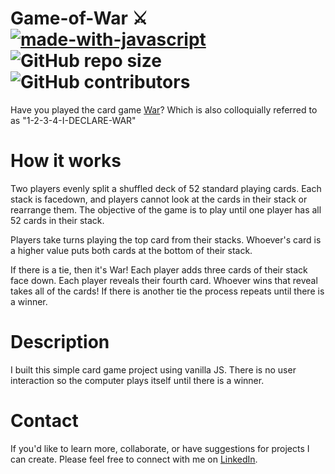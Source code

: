 # Game-of-War ⚔️ [![made-with-javascript](https://img.shields.io/badge/Made%20with-JavaScript-1f425f.svg)](https://www.javascript.com) ![GitHub repo size](https://img.shields.io/github/repo-size/AinsleyB29/Game-of-War) ![GitHub contributors](https://img.shields.io/github/contributors/AinsleyB29/Game-of-War)

Have you played the card game [War](https://www.youtube.com/watch?v=yX-jOVer758)? Which is also colloquially referred to as "1-2-3-4-I-DECLARE-WAR"

# How it works

Two players evenly split a shuffled deck of 52 standard playing cards. Each stack is facedown, and players cannot look at the cards in their stack or rearrange them. The objective of the game is to play until one player has all 52 cards in their stack.

Players take turns playing the top card from their stacks. Whoever's card is a higher value puts both cards at the bottom of their stack.

If there is a tie, then it's War! Each player adds three cards of their stack face down. Each player reveals their fourth card. Whoever wins that reveal takes all of the cards! If there is another tie the process repeats until there is a winner.

# Description

I built this simple card game project using vanilla JS. There is no user interaction so the computer plays itself until there is a winner.

# Contact

If you'd like to learn more, collaborate, or have suggestions for projects I can create. Please feel free to connect with me on [LinkedIn](https://www.linkedin.com/in/ainsleybrundage/).
